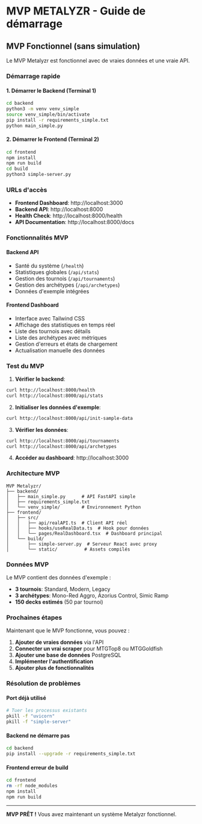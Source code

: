 # MVP METALYZR - Guide de démarrage

## MVP Fonctionnel (sans simulation)

Le MVP Metalyzr est fonctionnel avec de vraies données et une vraie API.

### Démarrage rapide

#### 1. Démarrer le Backend (Terminal 1)
```bash
cd backend
python3 -m venv venv_simple
source venv_simple/bin/activate
pip install -r requirements_simple.txt
python main_simple.py
```

#### 2. Démarrer le Frontend (Terminal 2)
```bash
cd frontend
npm install
npm run build
cd build
python3 simple-server.py
```

### URLs d'accès

- **Frontend Dashboard**: http://localhost:3000
- **Backend API**: http://localhost:8000
- **Health Check**: http://localhost:8000/health
- **API Documentation**: http://localhost:8000/docs

### Fonctionnalités MVP

#### Backend API
- Santé du système (`/health`)
- Statistiques globales (`/api/stats`)
- Gestion des tournois (`/api/tournaments`)
- Gestion des archétypes (`/api/archetypes`)
- Données d'exemple intégrées

#### Frontend Dashboard
- Interface avec Tailwind CSS
- Affichage des statistiques en temps réel
- Liste des tournois avec détails
- Liste des archétypes avec métriques
- Gestion d'erreurs et états de chargement
- Actualisation manuelle des données

### Test du MVP

1. **Vérifier le backend**:
```bash
curl http://localhost:8000/health
curl http://localhost:8000/api/stats
```

2. **Initialiser les données d'exemple**:
```bash
curl http://localhost:8000/api/init-sample-data
```

3. **Vérifier les données**:
```bash
curl http://localhost:8000/api/tournaments
curl http://localhost:8000/api/archetypes
```

4. **Accéder au dashboard**: http://localhost:3000

### Architecture MVP

```
MVP Metalyzr/
├── backend/
│   ├── main_simple.py      # API FastAPI simple
│   ├── requirements_simple.txt
│   └── venv_simple/        # Environnement Python
├── frontend/
│   ├── src/
│   │   ├── api/realAPI.ts  # Client API réel
│   │   ├── hooks/useRealData.ts  # Hook pour données
│   │   └── pages/RealDashboard.tsx  # Dashboard principal
│   └── build/
│       ├── simple-server.py  # Serveur React avec proxy
│       └── static/          # Assets compilés
```

### Données MVP

Le MVP contient des données d'exemple :

- **3 tournois**: Standard, Modern, Legacy
- **3 archétypes**: Mono-Red Aggro, Azorius Control, Simic Ramp
- **150 decks estimés** (50 par tournoi)

### Prochaines étapes

Maintenant que le MVP fonctionne, vous pouvez :

1. **Ajouter de vraies données** via l'API
2. **Connecter un vrai scraper** pour MTGTop8 ou MTGGoldfish
3. **Ajouter une base de données** PostgreSQL
4. **Implémenter l'authentification**
5. **Ajouter plus de fonctionnalités**

### Résolution de problèmes

#### Port déjà utilisé
```bash
# Tuer les processus existants
pkill -f "uvicorn"
pkill -f "simple-server"
```

#### Backend ne démarre pas
```bash
cd backend
pip install --upgrade -r requirements_simple.txt
```

#### Frontend erreur de build
```bash
cd frontend
rm -rf node_modules
npm install
npm run build
```

---

**MVP PRÊT !** Vous avez maintenant un système Metalyzr fonctionnel. 